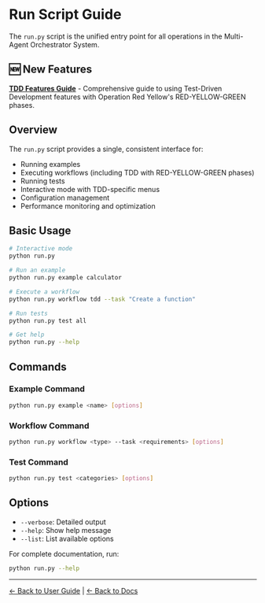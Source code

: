 # Run Script Guide

The `run.py` script is the unified entry point for all operations in the Multi-Agent Orchestrator System.

## 🆕 New Features

**[TDD Features Guide](run-script-tdd.md)** - Comprehensive guide to using Test-Driven Development features with Operation Red Yellow's RED-YELLOW-GREEN phases.

## Overview

The `run.py` script provides a single, consistent interface for:
- Running examples
- Executing workflows (including TDD with RED-YELLOW-GREEN phases)
- Running tests
- Interactive mode with TDD-specific menus
- Configuration management
- Performance monitoring and optimization

## Basic Usage

```bash
# Interactive mode
python run.py

# Run an example
python run.py example calculator

# Execute a workflow
python run.py workflow tdd --task "Create a function"

# Run tests
python run.py test all

# Get help
python run.py --help
```

## Commands

### Example Command
```bash
python run.py example <name> [options]
```

### Workflow Command
```bash
python run.py workflow <type> --task <requirements> [options]
```

### Test Command
```bash
python run.py test <categories> [options]
```

## Options

- `--verbose`: Detailed output
- `--help`: Show help message
- `--list`: List available options

For complete documentation, run:
```bash
python run.py --help
```

---

[← Back to User Guide](README.md) | [← Back to Docs](../README.md)